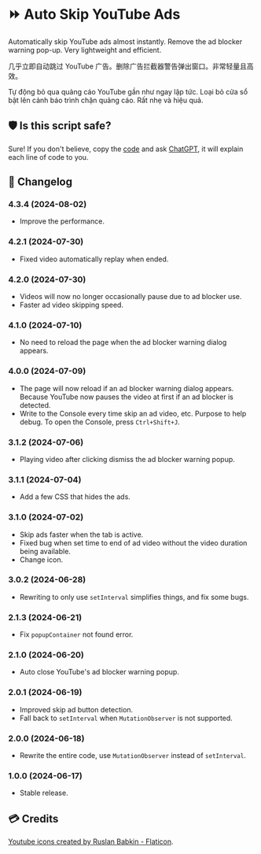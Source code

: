 # ⏩ Auto Skip YouTube Ads

Automatically skip YouTube ads almost instantly. Remove the ad blocker warning pop-up. Very lightweight and efficient.

几乎立即自动跳过 YouTube 广告。删除广告拦截器警告弹出窗口。非常轻量且高效。

Tự động bỏ qua quảng cáo YouTube gần như ngay lập tức. Loại bỏ cửa sổ bật lên cảnh báo trình chặn quảng cáo. Rất nhẹ và hiệu quả.

## 🛡️ Is this script safe?

Sure! If you don't believe, copy the [code](https://greasyfork.org/en/scripts/498197-auto-skip-youtube-ads/code) and ask [ChatGPT](https://chatgpt.com/), it will explain each line of code to you.

## 📑 Changelog

### 4.3.4 (2024-08-02)

- Improve the performance.

### 4.2.1 (2024-07-30)

- Fixed video automatically replay when ended.

### 4.2.0 (2024-07-30)

- Videos will now no longer occasionally pause due to ad blocker use.
- Faster ad video skipping speed.

### 4.1.0 (2024-07-10)

- No need to reload the page when the ad blocker warning dialog appears.

### 4.0.0 (2024-07-09)

- The page will now reload if an ad blocker warning dialog appears. Because YouTube now pauses the video at first if an ad blocker is detected.
- Write to the Console every time skip an ad video, etc. Purpose to help debug. To open the Console, press `Ctrl+Shift+J`.

### 3.1.2 (2024-07-06)

- Playing video after clicking dismiss the ad blocker warning popup.

### 3.1.1 (2024-07-04)

- Add a few CSS that hides the ads.

### 3.1.0 (2024-07-02)

- Skip ads faster when the tab is active.
- Fixed bug when set time to end of ad video without the video duration being available.
- Change icon.

### 3.0.2 (2024-06-28)

- Rewriting to only use `setInterval` simplifies things, and fix some bugs.

### 2.1.3 (2024-06-21)

- Fix `popupContainer` not found error.

### 2.1.0 (2024-06-20)

- Auto close YouTube's ad blocker warning popup.

### 2.0.1 (2024-06-19)

- Improved skip ad button detection.
- Fall back to `setInterval` when `MutationObserver` is not supported.

### 2.0.0 (2024-06-18)

- Rewrite the entire code, use `MutationObserver` instead of `setInterval`.

### 1.0.0 (2024-06-17)

- Stable release.

## 💳 Credits

<a href="https://www.flaticon.com/free-icons/youtube" title="youtube icons">Youtube icons created by Ruslan Babkin - Flaticon</a>.
